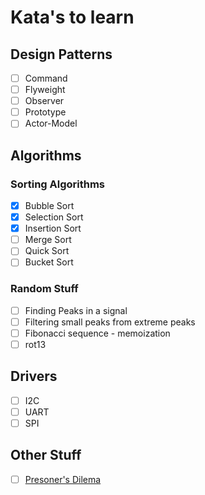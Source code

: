 # Kata's to learn

## Design Patterns
- [ ] Command
- [ ] Flyweight
- [ ] Observer
- [ ] Prototype
- [ ] Actor-Model

## Algorithms
### Sorting Algorithms
- [x] Bubble Sort
- [x] Selection Sort
- [x] Insertion Sort
- [ ] Merge Sort
- [ ] Quick Sort
- [ ] Bucket Sort

### Random Stuff
- [ ] Finding Peaks in a signal
- [ ] Filtering small peaks from extreme peaks
- [ ] Fibonacci sequence - memoization
- [ ] rot13

## Drivers
- [ ] I2C
- [ ] UART
- [ ] SPI

## Other Stuff
- [ ] [Presoner's Dilema](https://en.wikipedia.org/wiki/Prisoner%27s_dilemma)
